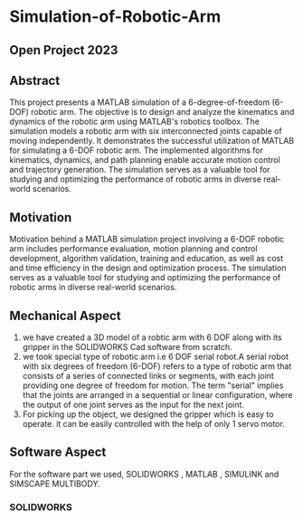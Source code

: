 # Simulation-of-Robotic-Arm
## Open Project 2023


## Abstract
This project presents a MATLAB simulation of a 6-degree-of-freedom (6-DOF) robotic arm. The objective is to design and analyze the kinematics and dynamics of the robotic arm using MATLAB's robotics toolbox. The simulation models a robotic arm with six interconnected joints capable of moving independently.
It demonstrates the successful utilization of MATLAB for simulating a 6-DOF robotic arm. The implemented algorithms for kinematics, dynamics, and path planning enable accurate motion control and trajectory generation. The simulation serves as a valuable tool for studying and optimizing the performance of robotic arms in diverse real-world scenarios.

## Motivation
Motivation behind a MATLAB simulation project involving a 6-DOF robotic arm includes performance evaluation, motion planning and control development, algorithm validation, training and education, as well as cost and time efficiency in the design and optimization process. The simulation serves as a valuable tool for studying and optimizing the performance of robotic arms in diverse real-world scenarios.

## Mechanical Aspect
1. we have created a 3D model of a robtic arm with 6 DOF along with its gripper in the SOLIDWORKS Cad software from scratch.
2. we took special type of robotic arm i.e 6 DOF serial robot.A serial robot with six degrees of freedom (6-DOF) refers to a type of robotic arm that consists of a series of connected links or segments, with each joint providing one degree of freedom for motion. The term "serial" implies that the joints are arranged in a sequential or linear configuration, where the output of one joint serves as the input for the next joint.
3. For picking up the object, we designed the gripper which is easy to operate. it can be easily controlled with the help of only 1 servo motor.

## Software Aspect
For the software part we used, SOLIDWORKS , MATLAB , SIMULINK and SIMSCAPE MULTIBODY.
### SOLIDWORKS



